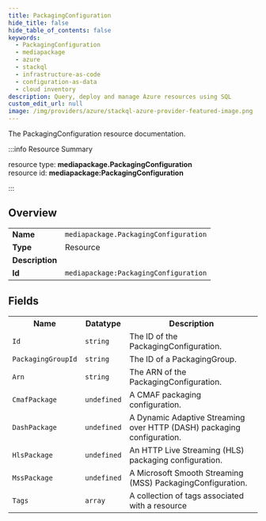 ```yaml
---
title: PackagingConfiguration
hide_title: false
hide_table_of_contents: false
keywords:
  - PackagingConfiguration
  - mediapackage
  - azure
  - stackql
  - infrastructure-as-code
  - configuration-as-data
  - cloud inventory
description: Query, deploy and manage Azure resources using SQL
custom_edit_url: null
image: /img/providers/azure/stackql-azure-provider-featured-image.png
---
```

The PackagingConfiguration resource documentation.

:::info Resource Summary

<div class="row">
<div class="providerDocColumn">
<span>resource type:&nbsp;<b>mediapackage.PackagingConfiguration</b></span><br />
<span>resource id:&nbsp;<b>mediapackage:PackagingConfiguration</b></span><br />
</div>
</div>

:::

## Overview
<table><tbody>
<tr><td><b>Name</b></td><td><code>mediapackage.PackagingConfiguration</code></td></tr>
<tr><td><b>Type</b></td><td>Resource</td></tr>
<tr><td><b>Description</b></td><td></td></tr>
<tr><td><b>Id</b></td><td><code>mediapackage:PackagingConfiguration</code></td></tr>
</tbody></table>

## Fields
<table><tbody>
<tr><th>Name</th><th>Datatype</th><th>Description</th></tr>
<tr><td><code>Id</code></td><td><code>string</code></td><td>The ID of the PackagingConfiguration.</td></tr><tr><td><code>PackagingGroupId</code></td><td><code>string</code></td><td>The ID of a PackagingGroup.</td></tr><tr><td><code>Arn</code></td><td><code>string</code></td><td>The ARN of the PackagingConfiguration.</td></tr><tr><td><code>CmafPackage</code></td><td><code>undefined</code></td><td>A CMAF packaging configuration.</td></tr><tr><td><code>DashPackage</code></td><td><code>undefined</code></td><td>A Dynamic Adaptive Streaming over HTTP (DASH) packaging configuration.</td></tr><tr><td><code>HlsPackage</code></td><td><code>undefined</code></td><td>An HTTP Live Streaming (HLS) packaging configuration.</td></tr><tr><td><code>MssPackage</code></td><td><code>undefined</code></td><td>A Microsoft Smooth Streaming (MSS) PackagingConfiguration.</td></tr><tr><td><code>Tags</code></td><td><code>array</code></td><td>A collection of tags associated with a resource</td></tr>
</tbody></table>